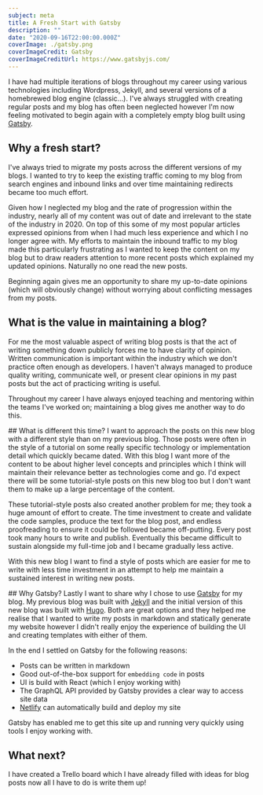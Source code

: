 ```yaml
---
subject: meta
title: A Fresh Start with Gatsby
description: ""
date: "2020-09-16T22:00:00.000Z"
coverImage: ./gatsby.png
coverImageCredit: Gatsby
coverImageCreditUrl: https://www.gatsbyjs.com/
---
```


I have had multiple iterations of blogs throughout my career using various technologies including Wordpress,
Jekyll, and several versions of a homebrewed blog engine (classic...). I've always struggled with creating
regular posts and my blog has often been neglected however I'm now feeling motivated to begin again with a
completely empty blog built using [Gatsby](https://www.gatsbyjs.com/).


## Why a fresh start?
I've always tried to migrate my posts across the different versions of my blogs. I wanted to try to keep the
existing traffic coming to my blog from search engines and inbound links and over time maintaining redirects
became too much effort.

Given how I neglected my blog and the rate of progression within the industry, nearly all of my content
was out of date and irrelevant to the state of the industry in 2020. On top of this some of my most popular
articles expressed opinions from when I had much less experience and which I no longer agree with. My efforts
to maintain the inbound traffic to my blog made this particularly frustrating as I wanted to keep the content
on my blog but to draw readers attention to more recent posts which explained my updated opinions. Naturally
no one read the new posts.

Beginning again gives me an opportunity to share my up-to-date opinions (which will obviously change) without
worrying about conflicting messages from my posts.


## What is the value in maintaining a blog?
For me the most valuable aspect of writing blog posts is that the act of writing something down publicly forces
me to have clarity of opinion. Written communication is important within the industry which we don't practice
often enough as developers.  I haven't always managed to produce quality writing, communicate well, or present
clear opinions in my past posts but the act of practicing writing is useful.

Throughout my career I have always enjoyed teaching and mentoring within the teams I've worked on; maintaining
a blog gives me another way to do this.


## What is different this time?
I want to approach the posts on this new blog with a different style than on my previous blog. Those posts were
often in the style of a tutorial on some really specific technology or implementation detail which quickly became
dated. With this blog I want more of the content to be about higher level concepts and principles which I think
will maintain their relevance better as technologies come and go. I'd expect there will be some tutorial-style
posts on this new blog too but I don't want them to make up a large percentage of the content.

These tutorial-style posts also created another problem for me; they took a huge amount of effort to create. The
time investment to create and validate the code samples, produce the text for the blog post, and endless proofreading
to ensure it could be followed became off-putting. Every post took many hours to write and publish. Eventually
this became difficult to sustain alongside my full-time job and I became gradually less active.

With this new blog I want to find a style of posts which are easier for me to write with less time investment in
an attempt to help me maintain a sustained interest in writing new posts.


## Why Gatsby?
Lastly I want to share why I chose to use [Gatsby](https://www.gatsbyjs.com/) for my blog. My previous blog was
built with [Jekyll](https://jekyllrb.com/) and the initial version of this new blog was built with
[Hugo](https://gohugo.io/). Both are great options and they helped me realise that I wanted to write my posts
in markdown and statically generate my website however I didn't really enjoy the experience of building the UI
and creating templates with either of them.

In the end I settled on Gatsby for the following reasons:
- Posts can be written in markdown
- Good out-of-the-box support for `embedding code` in posts
- UI is build with React (which I enjoy working with)
- The GraphQL API provided by Gatsby provides a clear way to access site data
- [Netlify](https://www.netlify.com/) can automatically build and deploy my site

Gatsby has enabled me to get this site up and running very quickly using tools I enjoy working with.


## What next?
I have created a Trello board which I have already filled with ideas for blog posts now all I have to do is
write them up!